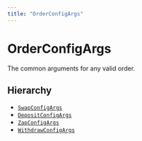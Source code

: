 ```yaml
---
title: "OrderConfigArgs"
---
```


# OrderConfigArgs

The common arguments for any valid order.

## Hierarchy

- [`SwapConfigArgs`](SwapConfigArgs.md)
- [`DepositConfigArgs`](DepositConfigArgs.md)
- [`ZapConfigArgs`](ZapConfigArgs.md)
- [`WithdrawConfigArgs`](WithdrawConfigArgs.md)
